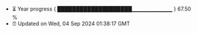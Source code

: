 - ⏳ Year progress { ████████████████████▁▁▁▁▁▁▁▁▁▁ } 67.50 %
- ⏰ Updated on Wed, 04 Sep 2024 01:38:17 GMT

